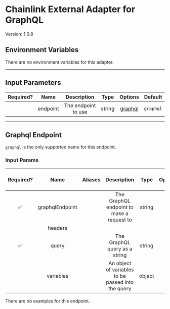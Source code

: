 # Chainlink External Adapter for GraphQL

Version: 1.0.8

## Environment Variables

There are no environment variables for this adapter.

---

## Input Parameters

| Required? |   Name   |     Description     |  Type  |           Options            |  Default  |
| :-------: | :------: | :-----------------: | :----: | :--------------------------: | :-------: |
|           | endpoint | The endpoint to use | string | [graphql](#graphql-endpoint) | `graphql` |

---

## Graphql Endpoint

`graphql` is the only supported name for this endpoint.

### Input Params

| Required? |      Name       | Aliases |                    Description                     |  Type  | Options | Default | Depends On | Not Valid With |
| :-------: | :-------------: | :-----: | :------------------------------------------------: | :----: | :-----: | :-----: | :--------: | :------------: |
|    ✅     | graphqlEndpoint |         |     The GraphQL endpoint to make a request to      | string |         |         |            |                |
|           |     headers     |         |                                                    |        |         |         |            |                |
|    ✅     |      query      |         |           The GraphQL query as a string            | string |         |         |            |                |
|           |    variables    |         | An object of variables to be passed into the query | object |         |         |            |                |

There are no examples for this endpoint.
